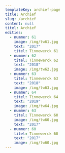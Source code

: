 ```yaml
---
templateKey: archief-page
title: Archief
slug: /archief
content: null
titel: Archief
edities:
  - nummer: 61
    image: /img/tw61.jpg
    text: "2017"
    titel: Tinnewerck 61
  - nummer: 62
    titel: Tinnewerck 62
    text: "2018"
    image: /img/tw62.jpg
  - nummer: 63
    titel: Tinnewerck 63
    text: "2018"
    image: /img/tw63.jpg
  - nummer: 64
    titel: Tinnewerck 64
    text: "2019"
    image: /img/tw64.jpg
  - nummer: 63
    titel: Tinnewerck 60
    image: /img/tw60.jpg
    text: "2017"
  - nummer: 60
    titel: Tinnewerck 60
    text: "2017"
    image: /img/tw60.jpg
---
```

